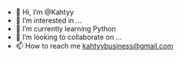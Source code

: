 - 👋 Hi, I’m @Kahtyy
- 👀 I’m interested in ... 
- 🌱 I’m currently learning Python
- 💞️ I’m looking to collaborate on ...
- 📫 How to reach me kahtyybusiness@gmail.com

<!---
Kahtyy/Kahtyy is a ✨ special ✨ repository because its `README.md` (this file) appears on your GitHub profile.
You can click the Preview link to take a look at your changes.
--->

